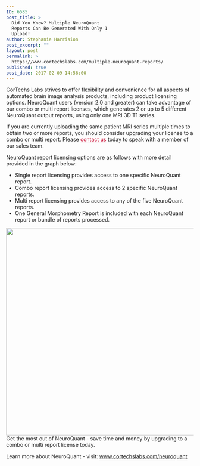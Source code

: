 ```yaml
---
ID: 6585
post_title: >
  Did You Know? Multiple NeuroQuant
  Reports Can Be Generated With Only 1
  Upload!
author: Stephanie Harrision
post_excerpt: ""
layout: post
permalink: >
  https://www.cortechslabs.com/multiple-neuroquant-reports/
published: true
post_date: 2017-02-09 14:56:00
---
```

CorTechs Labs strives to offer flexibility and convenience for all aspects of automated brain image analysis products, including product licensing options. NeuroQuant users (version 2.0 and greater) can take advantage of our combo or multi report licenses, which generates 2 or up to 5 different NeuroQuant output reports, using only one MRI 3D T1 series.

If you are currently uploading the same patient MRI series multiple times to obtain two or more reports, you should consider upgrading your license to a combo or multi report. Please <span style="color: #c8042c;"><a style="color: #c8042c;" href="https://www.cortechslabs.com/contact/">contact us</a></span> today to speak with a member of our sales team.

NeuroQuant report licensing options are as follows with more detail provided in the graph below:
<ul>
 	<li>Single report licensing provides access to one specific NeuroQuant report.</li>
 	<li>Combo report licensing provides access to 2 specific NeuroQuant reports.</li>
 	<li>Multi report licensing provides access to any of the five NeuroQuant reports.</li>
 	<li>One General Morphometry Report is included with each NeuroQuant report or bundle of reports processed.</li>
</ul>
<a href="https://www.cortechslabs.com/wp-content/uploads/2017/02/Available-NeuroQuant-licensing2.png"><img class="aligncenter size-full wp-image-6194" src="https://www.cortechslabs.com/wp-content/uploads/2017/02/Available-NeuroQuant-licensing2.png" alt="" width="841" height="555" /></a>Get the most out of NeuroQuant - save time and money by upgrading to a combo or multi report license today.

Learn more about NeuroQuant - visit: <span style="color: #c8042c;"><a style="color: #c8042c;" href="http://www.cortechslabs.com/neuroquant">www.cortechslabs.com/neuroquant</a></span>

&nbsp;

<img style="min-height: 1px!important; width: 1px!important; border-width: 0!important; padding: 0!important; margin: 0!important;" src="http://track.hubspot.com/__ptq.gif?a=343740&amp;k=14&amp;r=http%3A%2F%2Fcortechsnews.cortechslabs.com%2Fmultiple-neuroquant-reports&amp;bu=http%253A%252F%252Fcortechsnews.cortechslabs.com&amp;bvt=rss" alt="" width="1" height="1" />